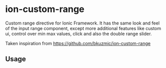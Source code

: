 # ion-custom-range
Custom range directive for Ionic Framework. It has the same look and feel of the input range component, except more additional features like custom ui, control over min max values, click and also the double range slider. 

Taken inspiration from https://github.com/bkuzmic/ion-custom-range
## Usage




